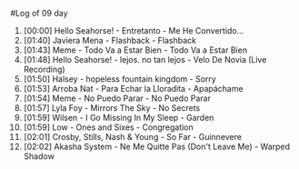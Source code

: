 #Log of 09 day

1. [00:00] Hello Seahorse! - Entretanto - Me He Convertido...
1. [01:40] Javiera Mena - Flashback - Flashback
1. [01:43] Meme - Todo Va a Estar Bien - Todo Va a Estar Bien
1. [01:48] Hello Seahorse! - lejos. no tan lejos - Velo De Novia (Live Recording)
1. [01:50] Halsey - hopeless fountain kingdom - Sorry
1. [01:53] Arroba Nat - Para Echar la Lloradita - Apapáchame
1. [01:54] Meme - No Puedo Parar - No Puedo Parar
1. [01:57] Lyla Foy - Mirrors The Sky - No Secrets
1. [01:59] Wilsen - I Go Missing In My Sleep - Garden
1. [01:59] Low - Ones and Sixes - Congregation
1. [02:01] Crosby, Stills, Nash & Young - So Far - Guinnevere
1. [02:02] Akasha System - Ne Me Quitte Pas (Don't Leave Me) - Warped Shadow
